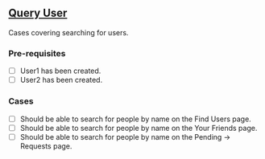 ## [Query User](documentation/testing/test-cases/User/query.md)

Cases covering searching for users.

### Pre-requisites

- [ ] User1 has been created.
- [ ] User2 has been created.

### Cases

- [ ] Should be able to search for people by name on the Find Users page.
- [ ] Should be able to search for people by name on the Your Friends page.
- [ ] Should be able to search for people by name on the Pending -> Requests page.
